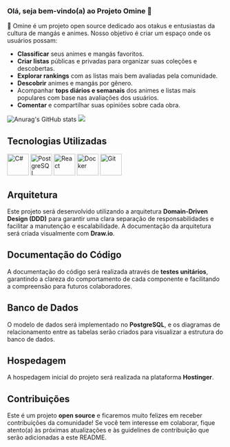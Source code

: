 ### Olá, seja bem-vindo(a) ao Projeto Omine 👋

👿 Omine é um projeto open source dedicado aos otakus e entusiastas da cultura de mangás e animes. Nosso objetivo é criar um espaço onde os usuários possam:

* **Classificar** seus animes e mangás favoritos.
* **Criar listas** públicas e privadas para organizar suas coleções e descobertas.
* **Explorar rankings** com as listas mais bem avaliadas pela comunidade.
* **Descobrir** animes e mangás por gênero.
* Acompanhar **tops diários e semanais** dos animes e listas mais populares com base nas avaliações dos usuários.
* **Comentar** e compartilhar suas opiniões sobre cada obra.

![Anurag's GitHub stats](https://github-readme-stats.vercel.app/api?username=anuraghazra&show_icons=true&bg_color=00000000)
<picture>
  <source
    srcset="https://github-readme-stats.vercel.app/api?username=anuraghazra&show_icons=true&theme=dark"
    media="(prefers-color-scheme: dark)"
  />
  <source
    srcset="https://github-readme-stats.vercel.app/api?username=anuraghazra&show_icons=true"
    media="(prefers-color-scheme: light), (prefers-color-scheme: no-preference)"
  />
  <img src="https://github-readme-stats.vercel.app/api?username=anuraghazra&show_icons=true" />
</picture>
## Tecnologias Utilizadas

<div display="inline">
    <img width="50" height="50" src="https://cdn.jsdelivr.net/gh/devicons/devicon@latest/icons/csharp/csharp-original.svg" alt="C#" />
    <img width="50" height="50" src="https://cdn.jsdelivr.net/gh/devicons/devicon@latest/icons/postgresql/postgresql-original-wordmark.svg" alt="PostgreSQL" />
    <img width="50" height="50" src="https://cdn.jsdelivr.net/gh/devicons/devicon@latest/icons/react/react-original-wordmark.svg" alt="React" />
    <img width="50" height="50" src="https://cdn.jsdelivr.net/gh/devicons/devicon@latest/icons/docker/docker-original-wordmark.svg" alt="Docker" />
    <img width="50" height="50" src="https://cdn.jsdelivr.net/gh/devicons/devicon@latest/icons/git/git-original-wordmark.svg" alt="Git" />
</div>

## Arquitetura

Este projeto será desenvolvido utilizando a arquitetura **Domain-Driven Design (DDD)** para garantir uma clara separação de responsabilidades e facilitar a manutenção e escalabilidade. A documentação da arquitetura será criada visualmente com **Draw.io**.

## Documentação do Código

A documentação do código será realizada através de **testes unitários**, garantindo a clareza do comportamento de cada componente e facilitando a compreensão para futuros colaboradores.

## Banco de Dados

O modelo de dados será implementado no **PostgreSQL**, e os diagramas de relacionamento entre as tabelas serão criados para visualizar a estrutura do banco de dados.

## Hospedagem

A hospedagem inicial do projeto será realizada na plataforma **Hostinger**.

## Contribuições

Este é um projeto **open source** e ficaremos muito felizes em receber contribuições da comunidade! Se você tem interesse em colaborar, fique atento(a) às próximas atualizações e às guidelines de contribuição que serão adicionadas a este README.
